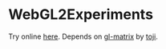 # WebGL2Experiments

Try online [here](https://lichtso.github.io/WebGL2Experiments/prototype1/index.html).
Depends on [gl-matrix](https://github.com/toji/gl-matrix) by [toji](https://github.com/toji).

